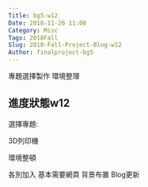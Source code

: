 ```yaml
---
Title: bg5-w12
Date: 2018-11-26 11:00
Category: Misc
Tags: 2018Fall
Slug: 2018-Fall-Project-Blog-w12
Author: finalproject-bg5
---
```


專題選擇製作  環境整理

<!-- PELICAN_END_SUMMARY -->

進度狀態w12
----

選擇專題:

3D列印機

環境整頓

各別加入   基本需要網頁  背景布置  Blog更新




